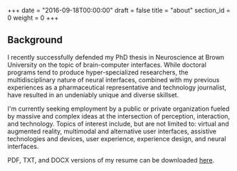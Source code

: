 +++
date = "2016-09-18T00:00:00"
draft = false
title = "about"
section_id = 0
weight = 0
+++

## Background

I recently successfully defended my PhD thesis in Neuroscience at Brown University on the topic of brain-computer interfaces. While doctoral programs tend to produce hyper-specialized researchers, the multidisciplinary nature of neural interfaces, combined with my previous experiences as a pharmaceutical representative and technology journalist, have resulted in an undeniably unique and diverse skillset.

I'm currently seeking employment by a public or private organization fueled by massive and complex ideas at the intersection of perception, interaction, and technology. Topics of interest include, but are not limited to: virtual and augmented reality, multimodal and alternative user interfaces, assistive technologies and devices, user experience, experience design, and neural interfaces. 

PDF, TXT, and DOCX versions of my resume can be downloaded [here](http://bit.ly/BKing_Resume).